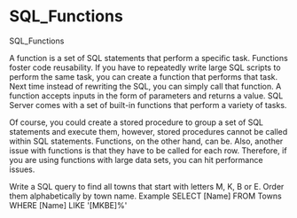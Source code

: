 # SQL_Functions
SQL_Functions

A function is a set of SQL statements that perform a specific task. 
Functions foster code reusability. If you have to repeatedly write large SQL scripts to perform the same task, 
you can create a function that performs that task. 
Next time instead of rewriting the SQL, you can simply call that function. 
A function accepts inputs in the form of parameters and returns a value. 
SQL Server comes with a set of built-in functions that perform a variety of tasks.

Of course, you could create a stored procedure to group a set of SQL statements and execute them,
however, stored procedures cannot be called within SQL statements. 
Functions, on the other hand, can be. Also, another issue with functions is that they have to be called for each row. 
Therefore, if you are using functions with large data sets, you can hit performance issues.


Write a SQL query to find all towns that start with letters M, K, B or E. Order them alphabetically by town name. 
Example
  SELECT 
      [Name]
  FROM Towns
  WHERE [Name] LIKE '[MKBE]%'

